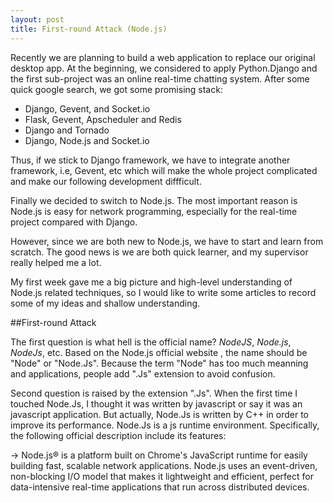 ```yaml
---
layout: post
title: First-round Attack (Node.js)
---
```


Recently we are planning to build a web application to replace our original desktop app. At the beginning, we considered to apply Python.Django and the first sub-project was an online real-time chatting system. After some quick google search, we got some promising stack:

- Django, Gevent, and Socket.io
- Flask, Gevent, Apscheduler and Redis
- Django and Tornado
- Django, Node.js and Socket.io

Thus, if we stick to Django framework, we have to integrate another framework,  i.e, Gevent, etc which will make the whole project complicated and make our following development diffficult. 

Finally we decided to switch to Node.js. The most important reason is Node.js is easy for network programming, especially for the real-time project compared with Django. 

However, since we are both new to Node.js, we have to start and learn from scratch. The good news is we are both quick learner, and my supervisor really helped me a lot.

My first week gave me a big picture and high-level understanding of Node.js related techniques, so I would like to write some articles to record some of my ideas and shallow understanding.

##First-round Attack

The first question is what hell is the official name? *NodeJS*, *Node.js*, *NodeJs*, etc. Based on the Node.js official website , the name should be "Node" or "Node.Js". Because the term "Node" has too much meanning and applications, people add ".Js" extension to avoid confusion.

Second question is raised by the extension ".Js". When the first time I touched Node.Js, I thought it was written by javascript or say it was an javascript application. But actually, Node.Js is written by C++ in order to improve its performance. Node.Js is a js runtime environment. Specifically, the following official description include its features:

-> Node.js® is a platform built on Chrome's JavaScript runtime for easily building fast, scalable network applications. Node.js uses an event-driven, non-blocking I/O model that makes it lightweight and efficient, perfect for data-intensive real-time applications that run across distributed devices.
